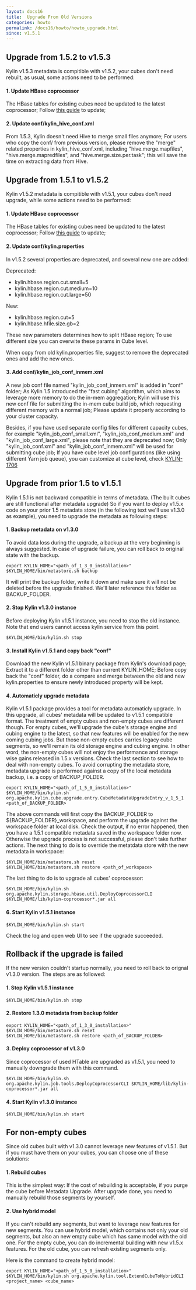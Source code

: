 ```yaml
---
layout: docs16
title:  Upgrade From Old Versions
categories: howto
permalink: /docs16/howto/howto_upgrade.html
since: v1.5.1
---
```



## Upgrade from 1.5.2 to v1.5.3
Kylin v1.5.3 metadata is compitible with v1.5.2, your cubes don't need rebuilt, as usual, some actions need to be performed:

#### 1. Update HBase coprocessor
The HBase tables for existing cubes need be updated to the latest coprocessor; Follow [this guide](howto_update_coprocessor.html) to update;

#### 2. Update conf/kylin_hive_conf.xml
From 1.5.3, Kylin doesn't need Hive to merge small files anymore; For users who copy the conf/ from previous version, please remove the "merge" related properties in kylin_hive_conf.xml, including "hive.merge.mapfiles", "hive.merge.mapredfiles", and "hive.merge.size.per.task"; this will save the time on extracting data from Hive.


## Upgrade from 1.5.1 to v1.5.2
Kylin v1.5.2 metadata is compitible with v1.5.1, your cubes don't need upgrade, while some actions need to be performed:

#### 1. Update HBase coprocessor
The HBase tables for existing cubes need be updated to the latest coprocessor; Follow [this guide](howto_update_coprocessor.html) to update;

#### 2. Update conf/kylin.properties
In v1.5.2 several properties are deprecated, and several new one are added:

Deprecated:

* kylin.hbase.region.cut.small=5
* kylin.hbase.region.cut.medium=10
* kylin.hbase.region.cut.large=50

New:

* kylin.hbase.region.cut=5
* kylin.hbase.hfile.size.gb=2

These new parameters determines how to split HBase region; To use different size you can overwite these params in Cube level. 

When copy from old kylin.properties file, suggest to remove the deprecated ones and add the new ones.

#### 3. Add conf/kylin\_job\_conf\_inmem.xml
A new job conf file named "kylin\_job\_conf\_inmem.xml" is added in "conf" folder; As Kylin 1.5 introduced the "fast cubing" algorithm, which aims to leverage more memory to do the in-mem aggregation; Kylin will use this new conf file for submitting the in-mem cube build job, which requesting different memory with a normal job; Please update it properly according to your cluster capacity.

Besides, if you have used separate config files for different capacity cubes, for example "kylin\_job\_conf\_small.xml", "kylin\_job\_conf\_medium.xml" and "kylin\_job\_conf\_large.xml", please note that they are deprecated now; Only "kylin\_job\_conf.xml" and "kylin\_job\_conf\_inmem.xml" will be used for submitting cube job; If you have cube level job configurations (like using different Yarn job queue), you can customize at cube level, check [KYLIN-1706](https://issues.apache.org/jira/browse/KYLIN-1706)

## Upgrade from prior 1.5 to v1.5.1

Kylin 1.5.1 is not backward compatible in terms of metadata. (The built cubes are still functional after metadata upgrade) So if you want to deploy v1.5.x code on your prior 1.5 metadata store (in the following text we'll use v1.3.0 as example), you need to upgrade the metadata as following steps:

#### 1. Backup metadata on v1.3.0

To avoid data loss during the upgrade, a backup at the very beginning is always suggested. In case of upgrade failure, you can roll back to original state with the backup.

```
export KYLIN_HOME="<path_of_1_3_0_installation>" 
$KYLIN_HOME/bin/metastore.sh backup
``` 

It will print the backup folder, write it down and make sure it will not be deleted before the upgrade finished. We'll later reference this folder as BACKUP_FOLDER.

#### 2. Stop Kylin v1.3.0 instance

Before deploying Kylin v1.5.1 instance, you need to stop the old instance. Note that end users cannot access kylin service from this point.

```
$KYLIN_HOME/bin/kylin.sh stop
```

#### 3. Install Kylin v1.5.1 and copy back "conf"

Download the new Kylin v1.5.1 binary package from Kylin's download page; Extract it to a different folder other than current KYLIN_HOME; Before copy back the "conf" folder, do a compare and merge between the old and new kylin.properties to ensure newly introduced property will be kept.

#### 4. Automaticly upgrade metadata

Kylin v1.5.1 package provides a tool for metadata automaticly upgrade. In this upgrade, all cubes' metadata will be updated to v1.5.1 compatible format. The treatment of empty cubes and non-empty cubes are different though. For empty cubes, we'll upgrade the cube's storage engine and cubing engine to the latest, so that new features will be enabled for the new coming cubing jobs. But those non-empty cubes carries legacy cube segments, so we'll remain its old storage engine and cubing engine. In other word, the non-empty cubes will not enjoy the performance and storage wise gains released in 1.5.x versions. Check the last section to see how to deal with non-empty cubes.
To avoid corrupting the metadata store, metadata upgrade is performed against a copy of the local metadata backup, i.e. a copy of BACKUP_FOLDER.

```
export KYLIN_HOME="<path_of_1_5_0_installation>" 
$KYLIN_HOME/bin/kylin.sh  org.apache.kylin.cube.upgrade.entry.CubeMetadataUpgradeEntry_v_1_5_1 <path_of_BACKUP_FOLDER>
```

The above commands will first copy the BACKUP_FOLDER to ${BACKUP_FOLDER}_workspace, and perform the upgrade against the workspace folder at local disk. Check the output, if no error happened, then you have a 1.5.1 compatible metadata saved in the workspace folder now. Otherwise the upgrade process is not successful, please don't take further actions. 
The next thing to do is to override the metatdata store with the new metadata in workspace:

```
$KYLIN_HOME/bin/metastore.sh reset
$KYLIN_HOME/bin/metastore.sh restore <path_of_workspace>
```

The last thing to do is to upgrade all cubes' coprocessor:

```
$KYLIN_HOME/bin/kylin.sh org.apache.kylin.storage.hbase.util.DeployCoprocessorCLI $KYLIN_HOME/lib/kylin-coprocessor*.jar all
```

#### 6. Start Kylin v1.5.1 instance

```
$KYLIN_HOME/bin/kylin.sh start
```

Check the log and open web UI to see if the upgrade succeeded.

## Rollback if the upgrade is failed

If the new version couldn't startup normally, you need to roll back to orignal v1.3.0 version. The steps are as followed:

#### 1. Stop Kylin v1.5.1 instance

```
$KYLIN_HOME/bin/kylin.sh stop
```

#### 2. Restore 1.3.0 metadata from backup folder

```
export KYLIN_HOME="<path_of_1_3_0_installation>"
$KYLIN_HOME/bin/metastore.sh reset
$KYLIN_HOME/bin/metastore.sh restore <path_of_BACKUP_FOLDER>
``` 

#### 3. Deploy coprocessor of v1.3.0

Since coprocessor of used HTable are upgraded as v1.5.1, you need to manually downgrade them with this command.

```
$KYLIN_HOME/bin/kylin.sh org.apache.kylin.job.tools.DeployCoprocessorCLI $KYLIN_HOME/lib/kylin-coprocessor*.jar all
```

#### 4. Start Kylin v1.3.0 instance

```
$KYLIN_HOME/bin/kylin.sh start
```

## For non-empty cubes

Since old cubes built with v1.3.0 cannot leverage new features of v1.5.1. But if you must have them on your cubes, you can choose one of these solutions:

#### 1. Rebuild cubes

This is the simplest way: If the cost of rebuilding is acceptable, if you purge the cube before Metadata Upgrade. After upgrade done, you need to manually rebuild those segments by yourself.

#### 2. Use hybrid model

If you can't rebuild any segments, but want to leverage new features for new segments. You can use hybrid model, which contains not only your old segments, but also an new empty cube which has same model with the old one. For the empty cube, you can do incremental building with new v1.5.x features. For the old cube, you can refresh existing segments only.

Here is the command to create hybrid model:

```
export KYLIN_HOME="<path_of_1_5_0_installation>"
$KYLIN_HOME/bin/kylin.sh org.apache.kylin.tool.ExtendCubeToHybridCLI <project_name> <cube_name>
```
